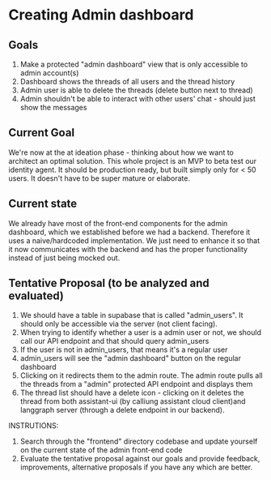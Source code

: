 # Creating Admin dashboard

## Goals

1. Make a protected "admin dashboard" view that is only accessible to admin account(s)
2. Dashboard shows the threads of all users and the thread history
3. Admin user is able to delete the threads (delete button next to thread)
4. Admin shouldn't be able to interact with other users' chat - should just show the messages

## Current Goal

We're now at the at ideation phase - thinking about how we want to architect an optimal solution. This whole project is an MVP to beta test our identity agent. It should be production ready, but built simply only for < 50 users. It doesn't have to be super mature or elaborate.

## Current state

We already have most of the front-end components for the admin dashboard, which we established before we had a backend. Therefore it uses a naive/hardcoded implementation. We just need to enhance it so that it now communicates with the backend and has the proper functionality instead of just being mocked out.

## Tentative Proposal (to be analyzed and evaluated)

1. We should have a table in supabase that is called "admin_users". It should only be accessible via the server (not client facing).
2. When trying to identify whether a user is a admin user or not, we should call our API endpoint and that should query admin_users
3. If the user is not in admin_users, that means it's a regular user
4. admin_users will see the "admin dashboard" button on the regular dashboard
5. Clicking on it redirects them to the admin route. The admin route pulls all the threads from a "admin" protected API endpoint and displays them
6. The thread list should have a delete icon - clicking on it deletes the thread from both assistant-ui (by calliung assistant cloud client)and langgraph server (through a delete endpoint in our backend).

INSTRUTIONS:

1. Search through the "frontend" directory codebase and update yourself on the current state of the admin front-end code
2. Evaluate the tentative proposal against our goals and provide feedback, improvements, alternative proposals if you have any which are better.
